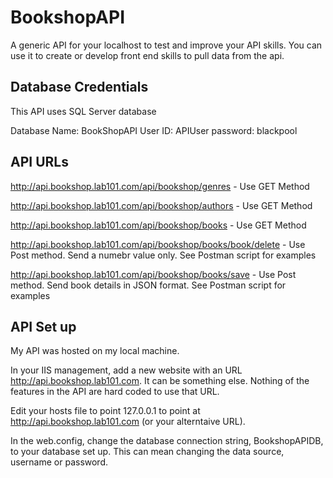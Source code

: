 # BookshopAPI

A generic API for your localhost to test and improve your API skills. You can use it to create or develop front end skills to pull data from the api.

## Database Credentials

This API uses SQL Server database

Database Name: BookShopAPI
User ID: APIUser
password: blackpool


## API URLs

http://api.bookshop.lab101.com/api/bookshop/genres - Use GET Method

http://api.bookshop.lab101.com/api/bookshop/authors - Use GET Method

http://api.bookshop.lab101.com/api/bookshop/books - Use GET Method

http://api.bookshop.lab101.com/api/bookshop/books/book/delete - Use Post method. Send a numebr value only. See Postman script for examples

http://api.bookshop.lab101.com/api/bookshop/books/save - Use Post method. Send book details in JSON format. See Postman script for examples

## API Set up

My API was hosted on my local machine.

In your IIS management, add a new website with an URL http://api.bookshop.lab101.com. It can be something else. Nothing of the features in the API are hard coded to use that URL.

Edit your hosts file to point 127.0.0.1 to point at http://api.bookshop.lab101.com (or your alterntaive URL).

In the web.config, change the database connection string, BookshopAPIDB, to your database set up. This can mean changing the data source, username or password.


